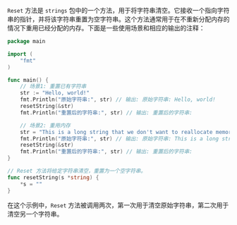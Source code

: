 `Reset` 方法是 `strings` 包中的一个方法，用于将字符串清空。它接收一个指向字符串的指针，并将该字符串重置为空字符串。这个方法通常用于在不重新分配内存的情况下重用已经分配的内存。下面是一些使用场景和相应的输出的注释：

```go
package main

import (
	"fmt"
)

func main() {
	// 场景1: 重置已有字符串
	str := "Hello, world!"
	fmt.Println("原始字符串:", str) // 输出: 原始字符串: Hello, world!
	resetString(&str)
	fmt.Println("重置后的字符串:", str) // 输出: 重置后的字符串:

	// 场景2: 重用内存
	str = "This is a long string that we don't want to reallocate memory for."
	fmt.Println("原始字符串:", str) // 输出: 原始字符串: This is a long string that we don't want to reallocate memory for.
	resetString(&str)
	fmt.Println("重置后的字符串:", str) // 输出: 重置后的字符串:
}

// Reset 方法将给定字符串清空，重置为一个空字符串。
func resetString(s *string) {
	*s = ""
}
```

在这个示例中，`Reset` 方法被调用两次，第一次用于清空原始字符串，第二次用于清空另一个字符串。
